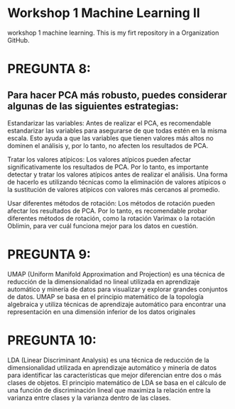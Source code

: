 # Workshop 1 Machine Learning II
workshop 1 machine learning.  This is my firt repository in a Organization GitHub.

# PREGUNTA 8:
## Para hacer PCA más robusto, puedes considerar algunas de las siguientes estrategias:

Estandarizar las variables: Antes de realizar el PCA, es recomendable estandarizar las variables para asegurarse de que todas estén en la misma escala. Esto ayuda a que las variables que tienen valores más altos no dominen el análisis y, por lo tanto, no afecten los resultados de PCA.

Tratar los valores atípicos: Los valores atípicos pueden afectar significativamente los resultados de PCA. Por lo tanto, es importante detectar y tratar los valores atípicos antes de realizar el análisis. Una forma de hacerlo es utilizando técnicas como la eliminación de valores atípicos o la sustitución de valores atípicos con valores más cercanos al promedio.

Usar diferentes métodos de rotación: Los métodos de rotación pueden afectar los resultados de PCA. Por lo tanto, es recomendable probar diferentes métodos de rotación, como la rotación Varimax o la rotación Oblimin, para ver cuál funciona mejor para los datos en cuestión.

# PREGUNTA 9:
UMAP (Uniform Manifold Approximation and Projection) es una técnica de reducción de la dimensionalidad no lineal utilizada en aprendizaje automático y minería de datos para visualizar y explorar grandes conjuntos de datos. UMAP se basa en el principio matemático de la topología algebraica y utiliza técnicas de aprendizaje automático para encontrar una representación en una dimensión inferior de los datos originales

# PREGUNTA 10: 
LDA (Linear Discriminant Analysis) es una técnica de reducción de la dimensionalidad utilizada en aprendizaje automático y minería de datos para identificar las características que mejor diferencian entre dos o más clases de objetos.
El principio matemático de LDA se basa en el cálculo de una función de discriminación lineal que maximiza la relación entre la varianza entre clases y la varianza dentro de las clases. 